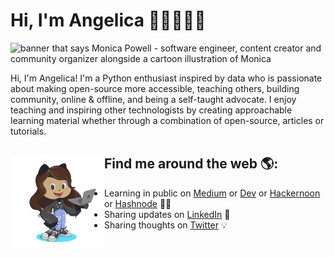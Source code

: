 # Hi, I'm Angelica 👋🏾👩🏽‍💻

<img src="https://raw.githubusercontent.com/M0nica/M0nica/master/gh-header-image-cropped.png" alt="banner that says Monica Powell - software engineer, content creator and community organizer alongside a cartoon illustration of Monica">

Hi, I'm Angelica! I'm a Python enthusiast inspired by data who is passionate about making open-source more accessible, teaching others, building community, online & offline, and being a self-taught advocate. I enjoy teaching and inspiring other technologists by creating approachable learning material whether through a combination of open-source, articles or tutorials. 


## Find me around the web 🌎: <a href="https://github.com/sponsors/angelicadietzel"><img align="left" width="150" height="150" src="https://github.com/angelicadietzel/angelica/blob/main/octoangelica.png"></a>
- Learning in public on <a href="https://www.medium.com/@angelicacodes">Medium</a> or <a href="https://dev.to/angelicadietzel">Dev</a> or <a href="https://hackernoon.com/u/angelica-dietzel">Hackernoon</a> or <a href="https://hashnode.com/@angelicacodes">Hashnode</a> ✍🏾
- Sharing updates on <a href="https://www.linkedin.com/in/angelicadietzel/">LinkedIn</a> 💼
- Sharing thoughts on <a href="https://www.twitter.com/earth2angelica/">Twitter</a> 💡
